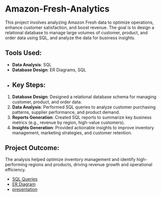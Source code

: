 # Amazon-Fresh-Analytics
This project involves analyzing Amazon Fresh data to optimize operations, enhance customer satisfaction, and boost revenue. The goal is to design a relational database to manage large volumes of customer, product, and order data using SQL, and analyze the data for business insights.
## Tools Used:
- **Data Analysis**: SQL
- **Database Design**: ER Diagrams, SQL
- ## Key Steps:
1. **Database Design**: Designed a relational database schema for managing customer, product, and order data.
2. **Data Analysis**: Performed SQL queries to analyze customer purchasing patterns, supplier performance, and product demand.
3. **Reports Generation**: Created SQL reports to summarize key business metrics (e.g., revenue by region, high-value customers).
4. **Insights Generation**: Provided actionable insights to improve inventory management, marketing strategies, and customer retention.
## Project Outcome:
The analysis helped optimize inventory management and identify high-performing regions and products, driving revenue growth and operational efficiency.
- [SQL Queries](https://github.com/Kishore2566a/Amazon-Fresh-Analytics/blob/main/project4%20sql.sql)
- [ER Diagram](https://github.com/Kishore2566a/Amazon-Fresh-Analytics/blob/main/proj%204%20er%20diagram.mwb)
- [presentation](https://github.com/Kishore2566a/Amazon-Fresh-Analytics/blob/main/Presentation.pptx)
